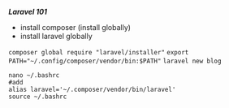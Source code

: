 ***Laravel 101***
- install composer (install globally)
- install laravel globally 

`composer global require "laravel/installer"`
`export PATH="~/.config/composer/vendor/bin:$PATH"`
`laravel new blog`
```
nano ~/.bashrc
#add
alias laravel='~/.composer/vendor/bin/laravel'
source ~/.bashrc
```
